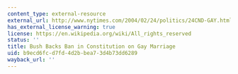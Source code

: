 ```yaml
---
content_type: external-resource
external_url: http://www.nytimes.com/2004/02/24/politics/24CND-GAY.html
has_external_license_warning: true
license: https://en.wikipedia.org/wiki/All_rights_reserved
status: ''
title: Bush Backs Ban in Constitution on Gay Marriage
uid: b9ecd6fc-d7fd-4d2b-bea7-3d4b73dd6289
wayback_url: ''
---
```


